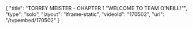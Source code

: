 {
    "title": "TORREY MEISTER - CHAPTER 1 \"WELCOME TO TEAM O'NEILL!\"",
    "type": "solo",
    "layout": "iframe-static",
    "videoId": "170502",
    "url": "\/tvpembed\/170502"
}